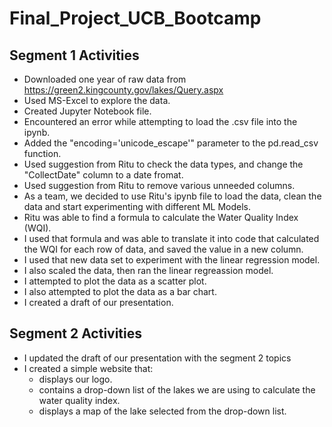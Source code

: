 # Final_Project_UCB_Bootcamp

## Segment 1 Activities

- Downloaded one year of raw data from https://green2.kingcounty.gov/lakes/Query.aspx
- Used MS-Excel to explore the data. 
- Created Jupyter Notebook file.
- Encountered an error while attempting to load the .csv file into the ipynb.
- Added the "encoding='unicode_escape'" parameter to the pd.read_csv function.
- Used suggestion from Ritu to check the data types, and change the "CollectDate" column to a date fromat.
- Used suggestion from Ritu to remove various unneeded columns.
- As a team, we decided to use Ritu's ipynb file to load the data, clean the data and start experimenting with different ML Models.
- Ritu was able to find a formula to calculate the Water Quality Index (WQI).
- I used that formula and was able to translate it into code that calculated the WQI for each row of data, and saved the value in a new column.
- I used that new data set to experiment with the linear regression model.
- I also scaled the data, then ran the linear regreassion model.
- I attempted to plot the data as a scatter plot.
- I also attempted to plot the data as a bar chart.
- I created a draft of our presentation.

## Segment 2 Activities

- I updated the draft of our presentation with the segment 2 topics
- I created a simple website that:
    - displays our logo.
    - contains a drop-down list of the lakes we are using to calculate the water quality index.
    - displays a map of the lake selected from the drop-down list.